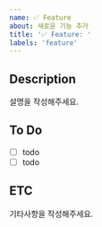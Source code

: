 ```yaml
---
name: ✅ Feature
about: 새로운 기능 추가
title: '✅ Feature: '
labels: 'feature'
---
```


## Description
설명을 작성해주세요.

## To Do
- [ ] todo
- [ ] todo

## ETC
기타사항을 작성해주세요.